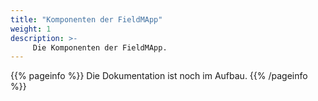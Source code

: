 ```yaml
---
title: "Komponenten der FieldMApp"
weight: 1
description: >-
     Die Komponenten der FieldMApp.
---
```


{{% pageinfo %}}
Die Dokumentation ist noch im Aufbau.
{{% /pageinfo %}}
